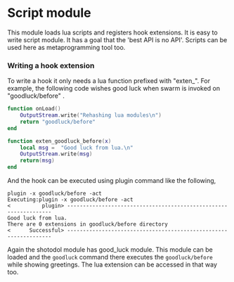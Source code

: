 Script module
==============

This module loads lua scripts and registers hook extensions. It is easy to write script module. It has a goal that the 'best API is no API'. Scripts can be used here as metaprogramming tool too.

### Writing a hook extension

To write a hook it only needs a lua function prefixed with "exten\_". For example, the following code wishes good luck when swarm is invoked on "goodluck/before" .

```lua
function onLoad() 
	OutputStream.write("Rehashing lua modules\n")
	return "goodluck/before"
end

function exten_goodluck_before(x) 
	local msg =  "Good luck from lua.\n"
	OutputStream.write(msg)
	return(msg)
end
```
And the hook can be executed using plugin command like the following,

```
plugin -x goodluck/before -act
Executing:plugin -x goodluck/before -act
<          plugin> -----------------------------------------------------------------
Good luck from lua.
There are 0 extensions in goodluck/before directory
<      Successful> -----------------------------------------------------------------
```

Again the shotodol module has good\_luck module. This module can be loaded and the `goodluck` command there executes the `goodluck/before` while showing greetings. The lua extension can be accessed in that way too.




